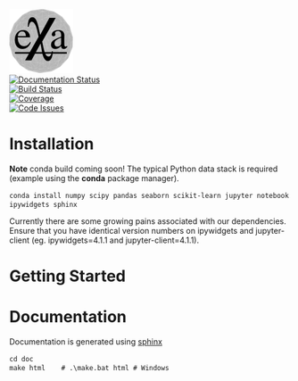 ![exa](doc/source/_static/logo.png) <br />
[![Documentation Status](https://readthedocs.org/projects/exa/badge/?version=latest)](http://exa.readthedocs.io/en/latest/?badge=latest) <br />
[![Build Status](https://travis-ci.org/avmarchenko/exa.svg?branch=master)](https://travis-ci.org/avmarchenko/exa) <br />
[![Coverage](https://codecov.io/gh/avmarchenko/exa/branch/master/graph/badge.svg)](https://codecov.io/gh/avmarchenko/exa) <br />
[![Code Issues](https://www.quantifiedcode.com/api/v1/project/3c8a5fe969f745f8b2f3554ad59590f0/badge.svg)](https://www.quantifiedcode.com/app/project/3c8a5fe969f745f8b2f3554ad59590f0)

# Installation
**Note** conda build coming soon!
The typical Python data stack is required (example using the **conda** package manager).
```
conda install numpy scipy pandas seaborn scikit-learn jupyter notebook ipywidgets sphinx
```
Currently there are some growing pains associated with our dependencies. Ensure that
you have identical version numbers on ipywidgets and jupyter-client (eg. ipywidgets=4.1.1
and jupyter-client=4.1.1).


# Getting Started


# Documentation
Documentation is generated using [sphinx](http://sphinx-doc.org "Sphinx")
```
cd doc
make html    # .\make.bat html # Windows
```
